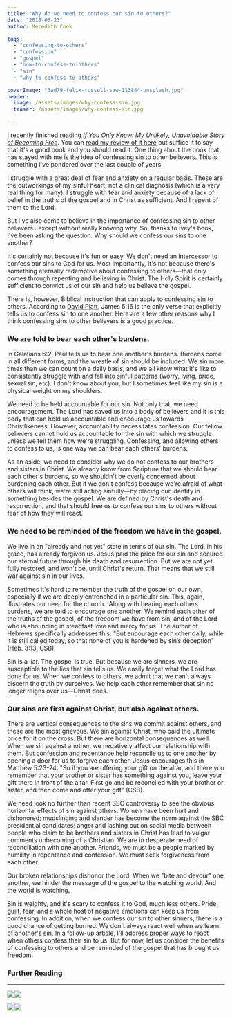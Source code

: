 ```yaml
---
title: "Why do we need to confess our sin to others?"
date: "2018-05-23"
author: Meredith Cook

tags: 
  - "confessing-to-others"
  - "confession"
  - "gospel"
  - "how-to-confess-to-others"
  - "sin"
  - "why-to-confess-to-others"

coverImage: "3ad79-felix-russell-saw-113844-unsplash.jpg"
header:
  image: /assets/images/why-confess-sin.jpg
  teaser: /assets/images/why-confess-sin.jpg

---
```


I recently finished reading [_If You Only Knew: My Unlikely, Unavoidable Story of Becoming Free_](https://amzn.to/3aqHlGu). You can [read my review of it here](https://www.lifeway.com/pastors/2018/05/17/if-you-only-knew-by-jamie-ivey-book-review/) but suffice it to say that it's a good book and you should read it. One thing about the book that has stayed with me is the idea of confessing sin to other believers. This is something I've pondered over the last couple of years.

I struggle with a great deal of fear and anxiety on a regular basis. These are the outworkings of my sinful heart, not a clinical diagnosis (which is a very real thing for many). I struggle with fear and anxiety because of a lack of belief in the truths of the gospel and in Christ as sufficient. And I repent of them to the Lord.

But I've also come to believe in the importance of confessing sin to other believers...except without really knowing why. So, thanks to Ivey's book, I've been asking the question: Why should we confess our sins to one another?

It's certainly not because it's fun or easy. We don't need an intercessor to confess our sins to God for us. Most importantly, it's not because there's something eternally redemptive about confessing to others—that only comes through repenting and believing in Christ. The Holy Spirit is certainly sufficient to convict us of our sin and help us believe the gospel.

There is, however, Biblical instruction that can apply to confessing sin to others. According to [David Platt](https://amzn.to/2WMyyuB), James 5:16 is the only verse that explicitly tells us to confess sin to one another. Here are a few other reasons why I think confessing sins to other believers is a good practice.

### We are told to bear each other's burdens.

In Galatians 6:2, Paul tells us to bear one another's burdens. Burdens come in all different forms, and the wrestle of sin should be included. We sin more times than we can count on a daily basis, and we all know what it's like to consistently struggle with and fall into sinful patterns (worry, lying, pride, sexual sin, etc). I don't know about you, but I sometimes feel like my sin is a physical weight on my shoulders.

We need to be held accountable for our sin. Not only that, we need encouragement. The Lord has saved us into a body of believers and it is this body that can hold us accountable and encourage us towards Christlikeness. However, accountability necessitates confession. Our fellow believers cannot hold us accountable for the sin with which we struggle unless we tell them how we're struggling. Confessing, and allowing others to confess to us, is one way we can bear each others' burdens.

As an aside, we need to consider why we do not confess to our brothers and sisters in Christ. We already know from Scripture that we should bear each other's burdens, so we shouldn't be overly concerned about burdening each other. But if we don't confess because we're afraid of what others will think, we're still acting sinfully—by placing our identity in something besides the gospel. We are defined by Christ's death and resurrection, and that should free us to confess our sins to others without fear of how they will react.

### We need to be reminded of the freedom we have in the gospel.

We live in an "already and not yet" state in terms of our sin. The Lord, in his grace, has already forgiven us. Jesus paid the price for our sin and secured our eternal future through his death and resurrection. But we are not yet fully restored, and won't be, until Christ's return. That means that we still war against sin in our lives.

Sometimes it's hard to remember the truth of the gospel on our own, especially if we are deeply entrenched in a particular sin. This, again, illustrates our need for the church.  Along with bearing each others burdens, we are told to encourage one another. We remind each other of the truths of the gospel, of the freedom we have from sin, and of the Lord who is abounding in steadfast love and mercy for us. The author of Hebrews specifically addresses this: "But encourage each other daily, while it is still called today, so that none of you is hardened by sin’s deception" (Heb. 3:13, CSB).

Sin is a liar. The gospel is true. But because we are sinners, we are susceptible to the lies that sin tells us. We easily forget what the Lord has done for us. When we confess to others, we admit that we can't always discern the truth by ourselves. We help each other remember that sin no longer reigns over us—Christ does.

### Our sins are first against Christ, but also against others.

There are vertical consequences to the sins we commit against others, and these are the most grievous. We sin against Christ, who paid the ultimate price for it on the cross. But there are horizontal consequences as well. When we sin against another, we negatively affect our relationship with them. But confession and repentance help reconcile us to one another by opening a door for us to forgive each other. Jesus encourages this in Matthew 5:23-24: "So if you are offering your gift on the altar, and there you remember that your brother or sister has something against you, leave your gift there in front of the altar. First go and be reconciled with your brother or sister, and then come and offer your gift" (CSB).

We need look no further than recent SBC controversy to see the obvious horizontal effects of sin against others. Women have been hurt and dishonored; mudslinging and slander has become the norm against the SBC presidential candidates; anger and lashing out on social media between people who claim to be brothers and sisters in Christ has lead to vulgar comments unbecoming of a Christian. We are in desperate need of reconciliation with one another. Friends, we must be a people marked by humility in repentance and confession. We must seek forgiveness from each other.

Our broken relationships dishonor the Lord. When we "bite and devour" one another, we hinder the message of the gospel to the watching world. And the world is watching.

Sin is weighty, and it's scary to confess it to God, much less others. Pride, guilt, fear, and a whole host of negative emotions can keep us from confessing. In addition, when we confess our sin to other sinners, there is a good chance of getting burned. We don't always react well when we learn of another's sin. In a follow-up article, I'll address proper ways to react when others confess their sin to us. But for now, let us consider the benefits of confessing to others and be reminded of the gospel that has brought us freedom.

### Further Reading

* * *

[![](//ws-na.amazon-adsystem.com/widgets/q?_encoding=UTF8&ASIN=B07F76N725&Format=_SL250_&ID=AsinImage&MarketPlace=US&ServiceVersion=20070822&WS=1&tag=keelancook-20&language=en_US)](https://www.amazon.com/Exalting-Jesus-Christ-Centered-Exposition-Commentary-ebook/dp/B07F76N725/ref=as_li_ss_il?crid=1YFQCOJFBMCCV&keywords=exalting+jesus+in+james&qid=1585332221&sprefix=exalting+jesus+in+james,aps,176&sr=8-1&linkCode=li3&tag=keelancook-20&linkId=b8f031e64ea1978a6562759b069b5cab&language=en_US)![](https://ir-na.amazon-adsystem.com/e/ir?t=keelancook-20&language=en_US&l=li3&o=1&a=B07F76N725)

[![](//ws-na.amazon-adsystem.com/widgets/q?_encoding=UTF8&ASIN=B07855SNJS&Format=_SL250_&ID=AsinImage&MarketPlace=US&ServiceVersion=20070822&WS=1&tag=keelancook-20&language=en_US)](https://www.amazon.com/If-You-Only-Knew-Unavoidable-ebook/dp/B07855SNJS/ref=as_li_ss_il?crid=2ZRXQWERNHIB7&keywords=if+you+only+knew+jamie+ivey&qid=1585332669&sprefix=if+you+only+knew,aps,177&sr=8-1&linkCode=li3&tag=keelancook-20&linkId=cfbe24e5aeb37d17d7c96fc2e85ece1b&language=en_US)![](https://ir-na.amazon-adsystem.com/e/ir?t=keelancook-20&language=en_US&l=li3&o=1&a=B07855SNJS)
